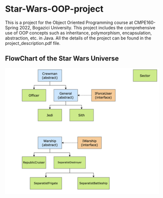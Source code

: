 # Star-Wars-OOP-project

This is a project for the Object Oriented Programming course at CMPE160-Spring 2022, Bogazici University.
This project includes the comprehensive use of OOP concepts such as inheritance, polymorphism, encapsulation, abstraction, etc. in Java.
All the details of the project can be found in the project_description.pdf file.


## FlowChart of the Star Wars Universe
![FlowChart](StarWarsFlowchart.png)

